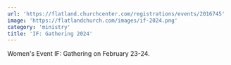 ```yaml
---
url: 'https://flatland.churchcenter.com/registrations/events/2016745'
image: 'https://flatlandchurch.com/images/if-2024.png'
category: 'ministry'
title: 'IF: Gathering 2024'
---
```


Women's Event
IF: Gathering on February 23-24.
